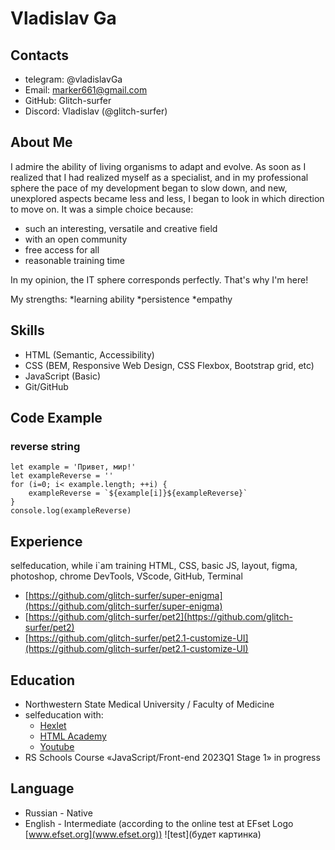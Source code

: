 # Vladislav Ga

## Contacts

- telegram: @vladislavGa
- Email: marker661@gmail.com
- GitHub: Glitch-surfer
- Discord: Vladislav (@glitch-surfer)

## About Me

I admire the ability of living organisms to adapt and evolve. As soon as I realized that I had realized myself as a specialist, and in my professional sphere the pace of my development began to slow down, and new, unexplored aspects became less and less, I began to look in which direction to move on. It was a simple choice because: 
- such an interesting, versatile and creative field
- with an open community 
- free access for all
- reasonable training time 

In my opinion, the IT sphere corresponds perfectly. That's why I'm here!

My strengths:
*learning ability
*persistence
*empathy

## Skills

- HTML (Semantic, Accessibility)
- CSS (BEM, Responsive Web Design, CSS Flexbox, Bootstrap grid, etc)
- JavaScript (Basic)
- Git/GitHub

## Code Example

### reverse string

``` 
let example = 'Привет, мир!'
let exampleReverse = ''
for (i=0; i< example.length; ++i) {
    exampleReverse = `${example[i]}${exampleReverse}`
}
console.log(exampleReverse)
```
## Experience

selfeducation, while i`am training HTML, CSS, basic JS, layout, figma, photoshop, chrome DevTools, VScode, GitHub, Terminal

- [https://github.com/glitch-surfer/super-enigma](https://github.com/glitch-surfer/super-enigma)
- [https://github.com/glitch-surfer/pet2](https://github.com/glitch-surfer/pet2)
- [https://github.com/glitch-surfer/pet2.1-customize-UI](https://github.com/glitch-surfer/pet2.1-customize-UI)

## Education

* Northwestern State Medical University / Faculty of Medicine
* selfeducation with: 
    * [Hexlet](https://ru.hexlet.io/webinars)
    * [HTML Academy](https://htmlacademy.ru)
    * [Youtube](youtube.ru)
* RS Schools Course «JavaScript/Front-end 2023Q1 Stage 1» in progress

## Language

- Russian - Native
- English - Intermediate (according to the online test at EFset Logo [www.efset.org](www.efset.org))
![test](будет картинка)